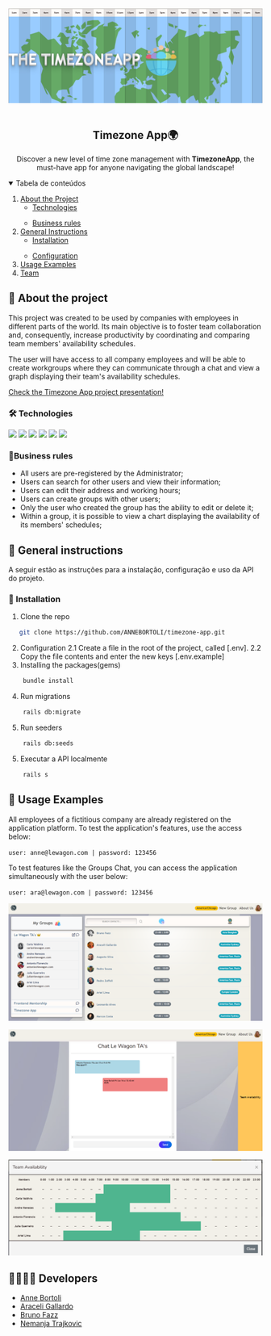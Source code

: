 <!-- PROJECT LOGO -->
<div align="center">
<img src="public/images/banner.png">
</div>
<br />
<p align="center">
  <h2 align="center">Timezone App🌍</h2>

  <p align="center">
    Discover a new level of time zone management with <strong>TimezoneApp</strong>, the must-have app for anyone navigating the global landscape!
    <br />
  </p>
</p>

<!-- TABLE OF CONTENTS -->
<details open="open">
  <summary>Tabela de conteúdos</summary>
  <ol>
    <li>
      <a href="#sobre-o-projeto">About the Project</a>
      <ul>
        <li><a href="#tecnologias-utilizadas">Technologies</a></li>
      </ul>
    </li>
    <ul>
        <li><a href="#regras-de-negócio">Business rules</a></li>
      </ul>
    </li>
    <li>
      <a href="#instruções-gerais">General Instructions</a>
      <ul>
        <li><a href="#instalação">Installation</a></li>
      </ul>
    </li>
    <ul>
        <li><a href="#configurando">Configuration</a></li>
      </ul>
    </li>
    <li><a href="#utilizando-a-api">Usage Examples</a></li>
    </li>
    </li>
    <li><a href="#equipe">Team</a></li>
  </ol>
</details>

<!-- ABOUT THE PROJECT -->

## :notebook_with_decorative_cover: About the project

This project was created to be used by companies with employees in different parts of the world. Its main objective is to foster team collaboration and, consequently, increase productivity by coordinating and comparing team members' availability schedules.

The user will have access to all company employees and will be able to create workgroups where they can communicate through a chat and view a graph displaying their team's availability schedules.

[Check the Timezone App project presentation!](https://www.youtube.com/watch?v=uFSpKCO0Bm8)

### 🛠️ Technologies

<div>
  <img src="https://img.shields.io/badge/ruby-%23CC342D.svg?style=for-the-badge&logo=ruby&logoColor=white)">
  <img src="https://img.shields.io/badge/rails-%23CC0000.svg?style=for-the-badge&logo=ruby-on-rails&logoColor=white">
  <img src="https://img.shields.io/badge/HTML5-E34F26?style=for-the-badge&logo=html5&logoColor=white">
  <img src="https://img.shields.io/badge/CSS3-1572B6?style=for-the-badge&logo=css3&logoColor=white">
  <img src="https://img.shields.io/badge/JavaScript-F7DF1E?style=for-the-badge&logo=javascript&logoColor=black">
  <img src="https://img.shields.io/badge/Postgres-07405E?style=for-the-badge&logo=postgresql&logoColor=white" />
</div>

### 📑Business rules

- All users are pre-registered by the Administrator;
- Users can search for other users and view their information;
- Users can edit their address and working hours;
- Users can create groups with other users;
- Only the user who created the group has the ability to edit or delete it;
- Within a group, it is possible to view a chart displaying the availability of its members' schedules;

<!-- GETTING STARTED -->

## :book: General instructions

A seguir estão as instruções para a instalação, configuração e uso da API do projeto.

### :electric_plug: Installation

1. Clone the repo

```sh
   git clone https://github.com/ANNEBORTOLI/timezone-app.git
```

2. Configuration
   2.1 Create a file in the root of the project, called [.env].
   2.2 Copy the file contents and enter the new keys [.env.example]
   <br>
3. Installing the packages(gems)

```sh
    bundle install
```

4. Run migrations

```sh
    rails db:migrate
```

5. Run seeders

```sh
    rails db:seeds
```

5. Executar a API localmente

```sh
    rails s
```

<!-- USAGE EXAMPLES -->

## 📸 Usage Examples

All employees of a fictitious company are already registered on the application platform.
To test the application's features, use the access below:

`user: anne@lewagon.com | password: 123456`

To test features like the Groups Chat, you can access the application simultaneously with the user below:

`user: ara@lewagon.com | password: 123456`

![Main Page][main-page]

![Team Chat][team-chat]

![Team Availability][team-availability]

<!-- CONTACT -->

## 👩‍👩‍👦‍👦 Developers

- [Anne Bortoli](https://github.com/ANNEBORTOLI)
- [Araceli Gallardo](https://github.com/atrajkovic)
- [Bruno Fazz](https://github.com/bfazz)
- [Nemanja Trajkovic](https://github.com/Nemonzi/Nemanja-Trajkovic)

<!-- MARKDOWN LINKS & IMAGES -->

[main-page]: public/images/main-page.png
[team-chat]: public/images/team-chat.png
[team-availability]: public/images/team-availability.png
